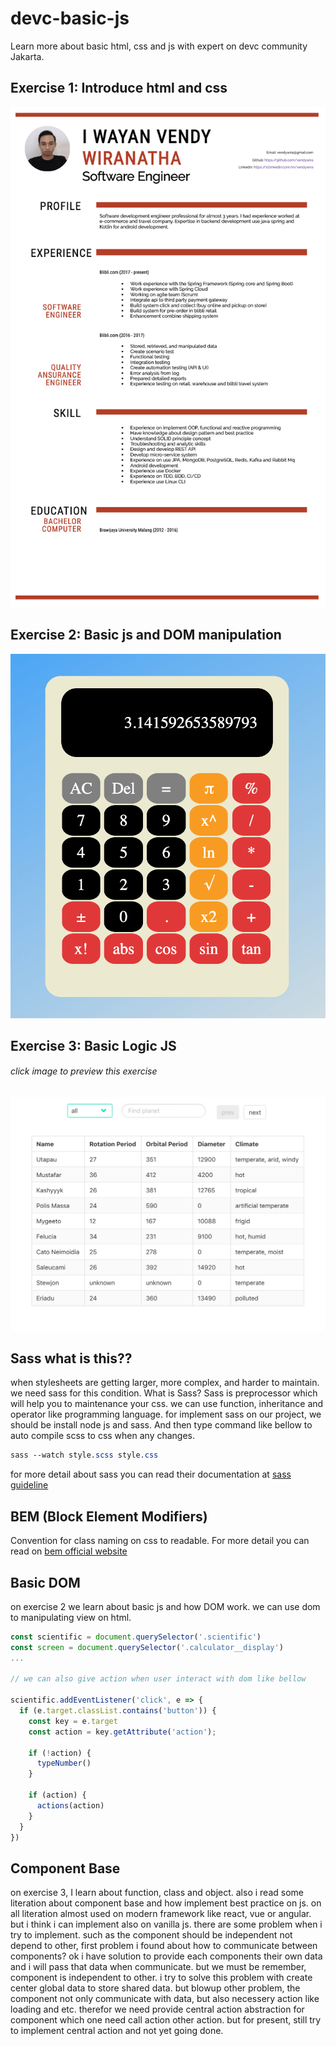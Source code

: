 # devc-basic-js
Learn more about basic html, css and js with expert on devc community Jakarta.

## Exercise 1: Introduce html and css
![screenshot cv](sc-cv.png "exercise 1 introduce html and css")

## Exercise 2: Basic js and DOM manipulation
![screenshot calculator](sc-calculator.png "exercise 2 basic js and dom manipulation")

## Exercise 3: Basic Logic JS
###### click image to preview this exercise
[![screenshot table swapi](sc-table-swapi.png "click to preview")](https://vendywira.github.io/devc-basic-js/src/index.html)

## Sass what is this??
when stylesheets are getting larger, more complex,
 and harder to maintain. we need sass for this condition. 
What is Sass? Sass is preprocessor which will help you to maintenance your css. we can use function, inheritance and
 operator like programming language.
 for implement sass on our project, we should be install node js and sass.
And then type command like bellow to auto compile scss to css when any changes.
```sass
sass --watch style.scss style.css
```

for more detail about sass you can read their documentation at [sass guideline](https://sass-lang.com/guide)

## BEM (Block Element Modifiers)
Convention for class naming on css to readable. For more detail you can read on [bem official website](http://getbem.com/introduction/)

## Basic DOM 
on exercise 2 we learn about basic js and how DOM work. we can use dom to manipulating view on html.

```javascript
const scientific = document.querySelector('.scientific')
const screen = document.querySelector('.calculator__display')
...

// we can also give action when user interact with dom like bellow

scientific.addEventListener('click', e => {
  if (e.target.classList.contains('button')) {
    const key = e.target
    const action = key.getAttribute('action');

    if (!action) {
      typeNumber()
    }

    if (action) {
      actions(action)
    }
  }
})
```
## Component Base
on exercise 3, I learn about function, class and object. also i read some literation about component base and how implement best practice on js. on all literation almost used on modern framework like react, vue or angular. but i think i can implement also on vanilla js. there are some problem when i try to implement. such as the component should be independent not depend to other, first problem i found about how to communicate between components?
ok i have solution to provide each components their own data and i will pass that data when communicate. but we must be remember, component is independent to other.
i try to solve this problem with create center global data to store shared data. but blowup other problem, the component not only communicate with data, but also necessery action like loading and etc. therefor we need provide central action abstraction for component which one need call action other action. but for present, still try to implement central action and not yet going done.
